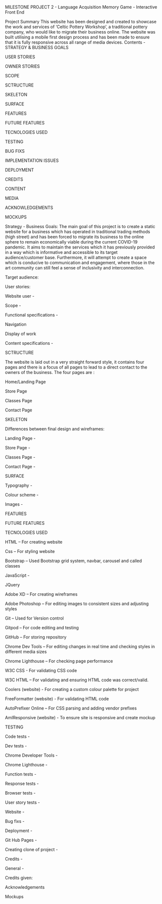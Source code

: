 MILESTONE PROJECT 2 - Language Acquisition Memory Game - Interactive Front End

Project Summary
This website has been designed and created to showcase the work and services of ‘Celtic Pottery Workshop’, a traditional pottery company, who would like to migrate their business online. The website was built utilising a mobile first design process and has been made to ensure that it is fully responsive across all range of media devices.
Contents -
STRATEGY & BUSINESS GOALS

USER STORIES

OWNER STORIES

SCOPE

SCTRUCTURE

SKELETON

SURFACE

FEATURES

FUTURE FEATURES

TECNOLOGIES USED

TESTING

BUG FIXS

IMPLEMENTATION ISSUES

DEPLOYMENT

CREDITS

CONTENT

MEDIA

ACKNOWLEDGEMENTS

MOCKUPS

Strategy -
Business Goals:
The main goal of this project is to create a static website for a business which has operated in traditional trading methods (high street) and has been forced to migrate its business to the online sphere to remain economically viable during the current COVID-19 pandemic. It aims to maintain the services which it has previously provided in a way which is informative and accessible to its target audience/customer base. Furthermore, it will attempt to create a space which is conducive to communication and engagement, where those in the art community can still feel a sense of inclusivity and interconnection.

Target audience:

User stories:

Website user -

Scope -

Functional specifications -

Navigation

Display of work

Content specifications -

SCTRUCTURE

The website is laid out in a very straight forward style, it contains four pages and there is a focus of all pages to lead to a direct contact to the owners of the business. The four pages are :

Home/Landing Page

Store Page

Classes Page

Contact Page

SKELETON

Differences between final design and wireframes:

Landing Page -

Store Page -

Classes Page -

Contact Page -

SURFACE

Typography -

Colour scheme -

Images -

FEATURES

FUTURE FEATURES

TECNOLOGIES USED

HTML – For creating website

Css – For styling website

Bootstrap – Used Bootstrap grid system, navbar, carousel and called classes

JavaScript - 

JQuery

Adobe XD – For creating wireframes

Adobe Photoshop – For editing images to consistent sizes and adjusting styles

Git – Used for Version control

Gitpod – For code editing and testing

GitHub – For storing repository

Chrome Dev Tools – For editing changes in real time and checking styles in different media sizes

Chrome Lighthouse – For checking page performance

W3C CSS - For validating CSS code

W3C HTML – For validating and ensuring HTML code was correct/valid.

Coolers (website) - For creating a custom colour palette for project

FreeFormatter (website) - For validating HTML code

AutoPrefixer Online – For CSS parsing and adding vendor prefixes

AmIResponsive (website) - To ensure site is responsive and create mockup

TESTING

Code tests -


Dev tests -

Chrome Developer Tools -

Chrome Lighthouse -

Function tests -

Response tests -

Browser tests -

User story tests -

Website -

Bug fixs -

Deployment -

Git Hub Pages -

Creating clone of project -

Credits -

General -

Credits given:

Acknowledgements 

Mockups
